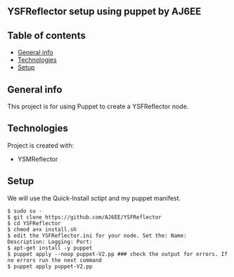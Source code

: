 ## YSFReflector setup using puppet by AJ6EE

## Table of contents
* [General info](#general-info)
* [Technologies](#technologies)
* [Setup](#setup)

## General info
This project is for using Puppet to create a YSFReflector node.
	
## Technologies
Project is created with:
* YSMReflector

	
## Setup
We will use the Quick-Install sctipt and my puppet manifest.
```
$ sudo su -
$ git clone https://github.com/AJ6EE/YSFReflector
$ cd YSFReflector
$ chmod a+x install.sh
$ edit the YSFReflector.ini for your node. Set the: Name:  Description: Logging: Port:
$ apt-get install -y puppet
$ puppet apply --noop puppet-V2.pp ### check the output for errors. If no errors run the next command
$ puppet apply puppet-V2.pp
```
